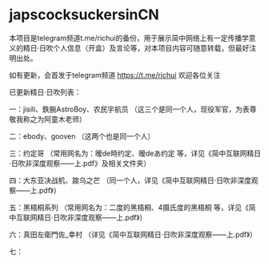 # japscocksuckersinCN
本项目是telegram频道t.me/richui的备份，用于展示简中网络上有一定传播学意义的精日·日吹个人信息（开盒）及言论等，对本项目内容可随意转载，但最好注明出处。

如有更新，会首发于telegram频道 https://t.me/richui 欢迎各位关注

已更新精日·日吹列表：

一：jisili、鉄腕AstroBoy、农民宇航员 （这三个是同一个人，现役军官，为表尊敬我称之为阿童木老师）

二：ebody、gooven （这两个也是同一个人）

三：约定哥 （常用网名为：暧de時约定、暧deあ约定 等，详见《简中互联网精日·日吹非深度观察——上.pdf》及相关文件夹）

四：大东亚决战机、踆乌之芒 （同一个人，详见《简中互联网精日·日吹非深度观察——上.pdf》）

五：黑梧桐系列 （常用网名为：二度的黑梧桐、4摄氏度的黑梧桐 等，详见《简中互联网精日·日吹非深度观察——上.pdf》）

六：真田左衛門佐_幸村 （详见《简中互联网精日·日吹非深度观察——上.pdf》）

七：
